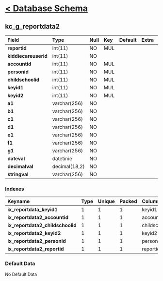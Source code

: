 # [< Database Schema](DatabaseSchema.md) #

## kc\_g\_reportdata2 ##
| **Field** | Type | Null | Key | Default | Extra | Comment |
|:----------|:-----|:-----|:----|:--------|:------|:--------|
| **reportid** | int(11) | NO | MUL |  |  |  |
| **kiddiecareuserid** | int(11) | NO |  |  |  |  |
| **accountid** | int(11) | NO | MUL |  |  |  |
| **personid** | int(11) | NO | MUL |  |  |  |
| **childschoolid** | int(11) | NO | MUL |  |  |  |
| **keyid1** | int(11) | NO | MUL |  |  |  |
| **keyid2** | int(11) | NO | MUL |  |  |  |
| **a1** | varchar(256) | NO |  |  |  |  |
| **b1** | varchar(256) | NO |  |  |  |  |
| **c1** | varchar(256) | NO |  |  |  |  |
| **d1** | varchar(256) | NO |  |  |  |  |
| **e1** | varchar(256) | NO |  |  |  |  |
| **f1** | varchar(256) | NO |  |  |  |  |
| **g1** | varchar(256) | NO |  |  |  |  |
| **dateval** | datetime | NO |  |  |  |  |
| **decimalval** | decimal(18,2) | NO |  |  |  |  |
| **stringval** | varchar(256) | NO |  |  |  |  |


### Indexes ###
| **Keyname** | Type | Unique | Packed | Column | Seq | Cardinality | Collation | Null | Comment |
|:------------|:-----|:-------|:-------|:-------|:----|:------------|:----------|:-----|:--------|
| **ix\_reportdata\_keyid1** | 1 | 1 | 1 | keyid1 | 1 |  | A | 1 | 1 |
| **ix\_reportdata2\_accountid** | 1 | 1 | 1 | accountid | 1 |  | A | 1 | 1 |
| **ix\_reportdata2\_childschoolid** | 1 | 1 | 1 | childschoolid | 1 |  | A | 1 | 1 |
| **ix\_reportdata2\_keyid2** | 1 | 1 | 1 | keyid2 | 1 |  | A | 1 | 1 |
| **ix\_reportdata2\_personid** | 1 | 1 | 1 | personid | 1 |  | A | 1 | 1 |
| **ix\_reportdata2\_reportid** | 1 | 1 | 1 | reportid | 1 |  | A | 1 | 1 |


### Default Data ###
No Default Data